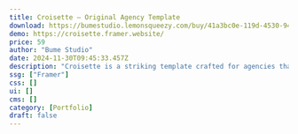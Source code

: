 ```yaml
---
title: Croisette — Original Agency Template
download: https://bumestudio.lemonsqueezy.com/buy/41a3bc0e-119d-4530-9492-6dc65dc0bf3d
demo: https://croisette.framer.website/
price: 59
author: "Bume Studio"
date: 2024-11-30T09:45:33.457Z
description: "Croisette is a striking template crafted for agencies that demand originality. With captivating gradient effects, dynamic scrolling, and immersive visuals, it makes your work unforgettable."
ssg: ["Framer"]
css: []
ui: []
cms: []
category: [Portfolio]
draft: false
---
```

